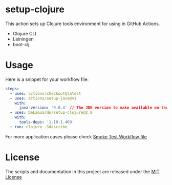 # setup-clojure

This action sets up Clojure tools environment for using in GitHub Actions.

* Clojure CLI
* Leiningen
* boot-clj

# Usage

Here is a snippet for your workflow file:

```yaml
steps:
  - uses: actions/checkout@latest
  - uses: actions/setup-java@v1
    with:
      java-version: '9.0.4' // The JDK version to make available on the path. Required to run any clojure command line tools.
  - uses: DeLaGuardo/setup-clojure@2.0
    with:
      tools-deps: '1.10.1.469'
  - run: clojure -Sdescribe
```

For more application cases please check [Smoke Test Workflow file](https://github.com/DeLaGuardo/setup-clojure/blob/master/.github/workflows/smoke-tests.yml)

# License

The scripts and documentation in this project are released under the [MIT License](LICENSE)
